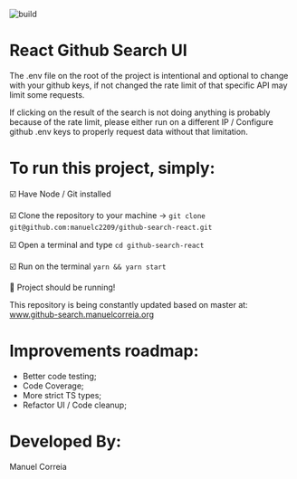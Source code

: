![build](https://github.com/manuelc2209/github-search-react/actions/workflows/main.yml/badge.svg)

# React Github Search UI

The .env file on the root of the project is intentional and optional to change with your github keys, if not changed the rate limit of that specific API may limit some requests.

If clicking on the result of the search is not doing anything is probably because of the rate limit, please either run on a different IP / Configure github .env keys to properly request data without that limitation.


# To run this project, simply:

☑️ Have Node / Git installed

☑️ Clone the repository to your machine -> `git clone git@github.com:manuelc2209/github-search-react.git`

☑️ Open a terminal and type `cd github-search-react`

☑️ Run on the terminal `yarn && yarn start`

🏁 Project should be running!



This repository is being constantly updated based on master at: www.github-search.manuelcorreia.org


# Improvements roadmap:
- Better code testing;
- Code Coverage;
- More strict TS types;
- Refactor UI / Code cleanup;

# Developed By:
Manuel Correia
